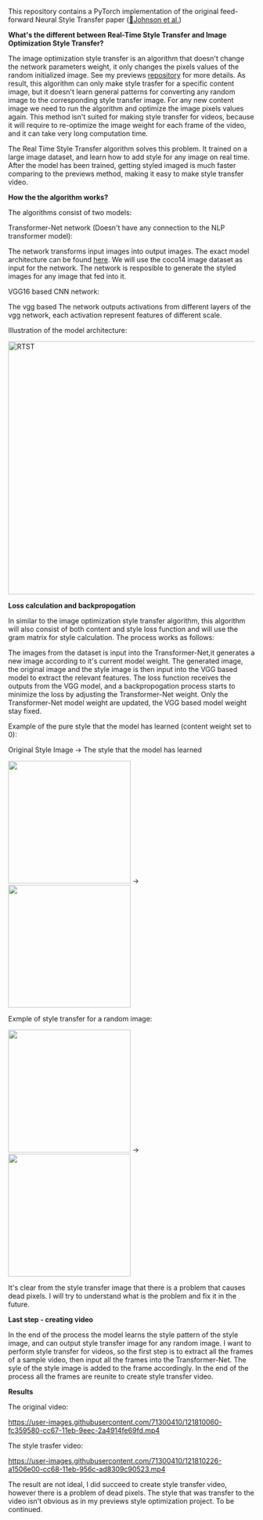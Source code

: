 This repository contains a PyTorch implementation of the original feed-forward Neural Style Transfer paper  ([🔗Johnson et al.](https://arxiv.org/pdf/1603.08155.pdf))

**What's the different between Real-Time Style Transfer and Image Optimization Style Transfer?**

The image optimization style transfer is an algorithm that doesn't change the network parameters weight, it only changes the pixels values of the random initialized image. See my previews [repository](https://github.com/hovav698/Style-Transfer-Image-Optimization-) for more details. As result, this algorithm can only make style trasfer for a specific content image, but it doesn't learn general patterns for converting any random image to the corresponding style transfer image. For any new content image we need to run the algorithm and optimize the image pixels values again. 
This method isn't suited for making style transfer for videos, because it will require to re-optimize the image weight for each frame of the video, and it can take very long computation time.

The Real Time Style Transfer algorithm solves this problem. It trained on a large image dataset, and learn how to add style for any image on real time. After the model has been trained, getting styled imaged is much faster comparing to the previews method, making it easy to make style transfer video.

**How the the algorithm works?**

The algorithms consist of two models:

Transformer-Net network (Doesn't have any connection to the NLP transformer model): 

The network transforms input images into output images. The exact model architecture can be found [here](https://cs.stanford.edu/people/jcjohns/papers/fast-style/fast-style-supp.pdf). We will use the coco14 image dataset as input for the network. The network is resposible to generate the styled images for any image that fed into it. 


VGG16 based CNN network:

The vgg based The network outputs activations from different layers of the vgg network, each activation represent features of different scale.

Illustration of the model architecture:

<img width="516" alt="RTST" src="https://user-images.githubusercontent.com/71300410/121808335-9a256200-cc60-11eb-8f7e-09b214af1a87.PNG">


**Loss calculation and backpropogation**

In similar to the image optimization style transfer algorithm, this algorithm will also consist of both content and style loss function and will use the gram matrix for style calculation. The process works as follows:

The images from the dataset is input into the Transformer-Net,it generates a new image according to it's current model weight. The generated image, the original image and the style image is then input into the VGG based model to extract the relevant features. The loss function receives the outputs from the VGG model, and a backpropogation process  starts to minimize the loss by adjusting the Transformer-Net weight. Only the Transformer-Net model weight are updated, the VGG based model weight stay fixed.

Example of the pure style that the model has learned (content weight set to 0):

Original Style Image    ->                    The style that the model has learned

<img src="https://user-images.githubusercontent.com/71300410/121797285-ff109600-cc27-11eb-91a9-fee190e8b734.png" width="250" height="250" />   ->  <img src="https://user-images.githubusercontent.com/71300410/121809717-9399e900-cc66-11eb-95c6-c22a03d542fb.PNG" width="250" height="250" /> 

Exmple of style transfer for a random image:

<img src="https://user-images.githubusercontent.com/71300410/121810287-e5437300-cc68-11eb-8b24-6164feb5f0d7.jpg" width="250" height="250" />   ->  <img src="https://user-images.githubusercontent.com/71300410/121810372-4ec38180-cc69-11eb-9efe-5563cf3e3dd4.png" width="250" height="250" /> 

It's clear from the style transfer image that there is a problem that causes dead pixels. I will try to understand what is the problem and fix it in the future.


**Last step - creating video**

In the end of the process the model learns the style pattern of the style image, and can output style transfer image for any random image.
I want to perform style transfer for videos, so the first step is to extract all the frames of a sample video, then input all the frames into the Transformer-Net. The syle of the style image is added to the frame accordingly. In the end of the process all the frames are reunite to create style transfer video.

**Results**

The original video:

https://user-images.githubusercontent.com/71300410/121810060-fc359580-cc67-11eb-9eec-2a4914fe69fd.mp4


The style trasfer video:


https://user-images.githubusercontent.com/71300410/121810226-a1506e00-cc68-11eb-956c-ad8309c90523.mp4


The result are not ideal, I did succeed to create style transfer video, however there is a problem of dead pixels. The style that was transfer to the video isn't obvious as in my previews style optimization project. To be continued.
